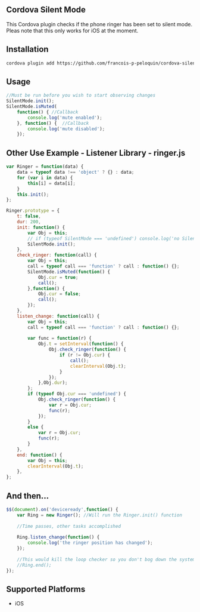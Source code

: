 ## Cordova Silent Mode

This Cordova plugin checks if the phone ringer has been set to silent mode. Pleas note that this only works for iOS at the moment.

## Installation

```bash
cordova plugin add https://github.com/francois-p-peloquin/cordova-silent-mode
```

## Usage

```js
//Must be run before you wish to start observing changes
SilentMode.init();
SilentMode.isMuted(
	function() { //Callback
		console.log('mute enabled'); 
	}, function() {  //Callback
		console.log('mute disabled'); 
	});
```

## Other Use Example - Listener Library - ringer.js

```js
var Ringer = function(data) {
	data = typeof data !== 'object' ? {} : data;
	for (var i in data) {
		this[i] = data[i];
	}
	this.init();
};

Ringer.prototype = {
	t: false,
	dur: 200,
	init: function() {
		var Obj = this;
		// if (typeof SilentMode === 'undefined') console.log('no SilentMode'); return;
		SilentMode.init();
	},
	check_ringer: function(call) {
		var Obj = this;
		call = typeof call === 'function' ? call : function() {};
		SilentMode.isMuted(function() {
			Obj.cur = true;
			call();
    	},function() {
    		Obj.cur = false;
			call();
    	});
	},
	listen_change: function(call) {
		var Obj = this;
		call = typeof call === 'function' ? call : function() {};
		
		var func = function(r) {
			Obj.t = setInterval(function() {
				Obj.check_ringer(function() {
					if (r != Obj.cur) {
						call();
						clearInterval(Obj.t);
					}
				});
			},Obj.dur);
		};
		if (typeof Obj.cur === 'undefined') {
			Obj.check_ringer(function() {
				var r = Obj.cur;
				func(r);
			});
		}
		else {
			var r = Obj.cur;
			func(r);
		}
	},
	end: function() {
		var Obj = this;
		clearInterval(Obj.t);
	},
};
```
## And then...

```js
$$(document).on('deviceready',function() {
	var Ring = new Ringer(); //Will run the Ringer.init() function
	
	//Time passes, other tasks accomplished
	
	Ring.listen_change(function() {
		console.log('the ringer position has changed');
	});
	
	//This would kill the loop checker so you don't bog down the system
	//Ring.end(); 
});
```

## Supported Platforms

- iOS
